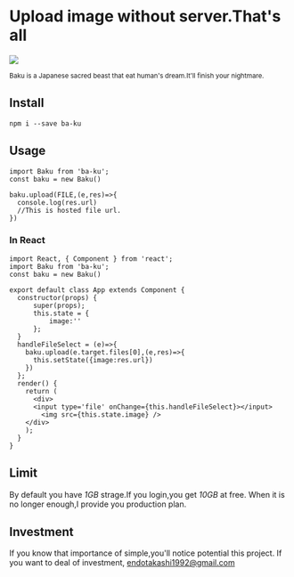 # Upload image without server.That's all
![](https://upload.wikimedia.org/wikipedia/ja/f/f9/Sakaiminato_Mizuki_Shigeru_Road_Baku_Statue_1.JPG)

<sup>Baku is a Japanese sacred beast that eat human's dream.It'll finish your nightmare. </sup>

## Install
```
npm i --save ba-ku
```

## Usage
```
import Baku from 'ba-ku';
const baku = new Baku()

baku.upload(FILE,(e,res)=>{
  console.log(res.url)
  //This is hosted file url.
})
```

### In React
```
import React, { Component } from 'react';
import Baku from 'ba-ku';
const baku = new Baku()

export default class App extends Component {
  constructor(props) {
      super(props);
      this.state = {
          image:''
      };
  }
  handleFileSelect = (e)=>{
    baku.upload(e.target.files[0],(e,res)=>{
      this.setState({image:res.url})
    })
  };
  render() {
    return (
      <div>
      <input type='file' onChange={this.handleFileSelect}></input>
        <img src={this.state.image} />
    </div>
    );
  }
}

```

## Limit
By default you have *1GB* strage.If you login,you get *10GB* at free.
When it is no longer enough,I provide you production plan.


## Investment
If you know that importance of simple,you'll notice  potential this project.
If you want to deal of investment,
[endotakashi1992@gmail.com](endotakashi1992@gmail.com)
